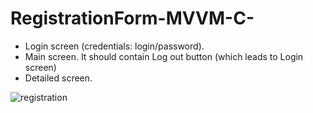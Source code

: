 # RegistrationForm-MVVM-C-

- Login screen (credentials: login/password).
- Main screen. It should contain Log out button (which leads to Login screen)
- Detailed screen.

![registration](https://user-images.githubusercontent.com/51968448/167389874-3dfd6469-8b09-4449-8f39-73f00ef48789.gif)
